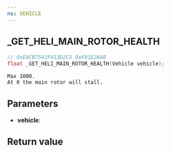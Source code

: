```yaml
---
ns: VEHICLE
---
```

## _GET_HELI_MAIN_ROTOR_HEALTH

```c
// 0xE4CB7541F413D2C5 0xF01E2AAB
float _GET_HELI_MAIN_ROTOR_HEALTH(Vehicle vehicle);
```

```
Max 1000.  
At 0 the main rotor will stall.  
```

## Parameters
* **vehicle**: 

## Return value
